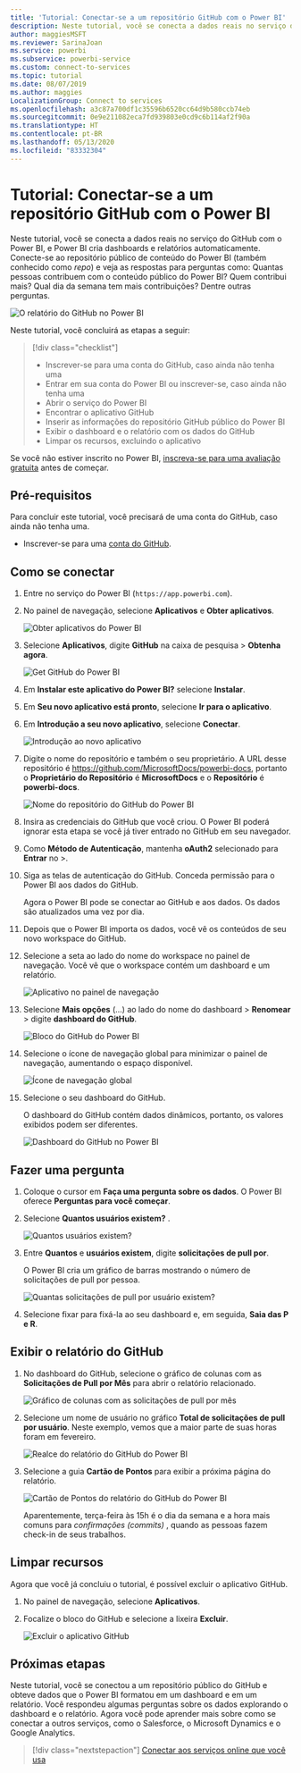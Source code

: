 ```yaml
---
title: 'Tutorial: Conectar-se a um repositório GitHub com o Power BI'
description: Neste tutorial, você se conecta a dados reais no serviço do GitHub com o Power BI, e Power BI cria dashboards e relatórios automaticamente.
author: maggiesMSFT
ms.reviewer: SarinaJoan
ms.service: powerbi
ms.subservice: powerbi-service
ms.custom: connect-to-services
ms.topic: tutorial
ms.date: 08/07/2019
ms.author: maggies
LocalizationGroup: Connect to services
ms.openlocfilehash: a3c87a700df1c35596b6520cc64d9b580ccb74eb
ms.sourcegitcommit: 0e9e211082eca7fd939803e0cd9c6b114af2f90a
ms.translationtype: HT
ms.contentlocale: pt-BR
ms.lasthandoff: 05/13/2020
ms.locfileid: "83332304"
---
```

# <a name="tutorial-connect-to-a-github-repo-with-power-bi"></a>Tutorial: Conectar-se a um repositório GitHub com o Power BI
Neste tutorial, você se conecta a dados reais no serviço do GitHub com o Power BI, e Power BI cria dashboards e relatórios automaticamente. Conecte-se ao repositório público de conteúdo do Power BI (também conhecido como *repo*) e veja as respostas para perguntas como: Quantas pessoas contribuem com o conteúdo público do Power BI? Quem contribui mais? Qual dia da semana tem mais contribuições? Dentre outras perguntas. 

![O relatório do GitHub no Power BI](media/service-tutorial-connect-to-github/power-bi-github-app-tutorial-punch-card.png)

Neste tutorial, você concluirá as etapas a seguir:

> [!div class="checklist"]
> * Inscrever-se para uma conta do GitHub, caso ainda não tenha uma 
> * Entrar em sua conta do Power BI ou inscrever-se, caso ainda não tenha uma
> * Abrir o serviço do Power BI
> * Encontrar o aplicativo GitHub
> * Inserir as informações do repositório GitHub público do Power BI
> * Exibir o dashboard e o relatório com os dados do GitHub
> * Limpar os recursos, excluindo o aplicativo

Se você não estiver inscrito no Power BI, [inscreva-se para uma avaliação gratuita](https://app.powerbi.com/signupredirect?pbi_source=web) antes de começar.

## <a name="prerequisites"></a>Pré-requisitos

Para concluir este tutorial, você precisará de uma conta do GitHub, caso ainda não tenha uma. 

- Inscrever-se para uma [conta do GitHub](https://docs.microsoft.com/contribute/get-started-setup-github).


## <a name="how-to-connect"></a>Como se conectar
1. Entre no serviço do Power BI (`https://app.powerbi.com`). 
2. No painel de navegação, selecione **Aplicativos** e **Obter aplicativos**.
   
   ![Obter aplicativos do Power BI](media/service-tutorial-connect-to-github/power-bi-github-app-tutorial.png) 

3. Selecione **Aplicativos**, digite **GitHub** na caixa de pesquisa > **Obtenha agora**.
   
   ![Get GitHub do Power BI](media/service-tutorial-connect-to-github/power-bi-github-app-tutorial-app-source.png) 

4. Em **Instalar este aplicativo do Power BI?** selecione **Instalar**.
5. Em **Seu novo aplicativo está pronto**, selecione **Ir para o aplicativo**.
6. Em **Introdução a seu novo aplicativo**, selecione **Conectar**.

    ![Introdução ao novo aplicativo](media/service-tutorial-connect-to-github/power-bi-new-app-connect-get-started.png)

7. Digite o nome do repositório e também o seu proprietário. A URL desse repositório é https://github.com/MicrosoftDocs/powerbi-docs, portanto o **Proprietário do Repositório** é **MicrosoftDocs** e o **Repositório** é **powerbi-docs**. 
   
    ![Nome do repositório do GitHub do Power BI](media/service-tutorial-connect-to-github/power-bi-github-app-tutorial-connect.png)

5. Insira as credenciais do GitHub que você criou. O Power BI poderá ignorar esta etapa se você já tiver entrado no GitHub em seu navegador. 

6. Como **Método de Autenticação**, mantenha **oAuth2** selecionado para **Entrar** no \>.

7. Siga as telas de autenticação do GitHub. Conceda permissão para o Power BI aos dados do GitHub.
   
   Agora o Power BI pode se conectar ao GitHub e aos dados.  Os dados são atualizados uma vez por dia.

8. Depois que o Power BI importa os dados, você vê os conteúdos de seu novo workspace do GitHub. 
9. Selecione a seta ao lado do nome do workspace no painel de navegação. Você vê que o workspace contém um dashboard e um relatório. 

    ![Aplicativo no painel de navegação](media/service-tutorial-connect-to-github/power-bi-github-app-tutorial-left-nav-expanded.png)

10. Selecione **Mais opções** (...) ao lado do nome do dashboard > **Renomear** > digite **dashboard do GitHub**.
 
    ![Bloco do GitHub do Power BI](media/service-tutorial-connect-to-github/power-bi-github-app-tutorial-left-nav.png) 

8. Selecione o ícone de navegação global para minimizar o painel de navegação, aumentando o espaço disponível.

    ![Ícone de navegação global](media/service-tutorial-connect-to-github/power-bi-global-navigation-icon.png)

10. Selecione o seu dashboard do GitHub.
    
    O dashboard do GitHub contém dados dinâmicos, portanto, os valores exibidos podem ser diferentes.

    ![Dashboard do GitHub no Power BI](media/service-tutorial-connect-to-github/power-bi-github-app-tutorial-new-dashboard.png)

    

## <a name="ask-a-question"></a>Fazer uma pergunta

1. Coloque o cursor em **Faça uma pergunta sobre os dados**. O Power BI oferece **Perguntas para você começar**. 

1. Selecione **Quantos usuários existem?** .
 
    ![Quantos usuários existem?](media/service-tutorial-connect-to-github/power-bi-github-app-tutorial-qna-how-many-users.png)

13. Entre **Quantos** e **usuários existem**, digite **solicitações de pull por**. 

     O Power BI cria um gráfico de barras mostrando o número de solicitações de pull por pessoa.

    ![Quantas solicitações de pull por usuário existem?](media/service-tutorial-connect-to-github/power-bi-github-app-tutorial-qna-how-many-prs.png)


13. Selecione fixar para fixá-la ao seu dashboard e, em seguida, **Saia das P e R**.

## <a name="view-the-github-report"></a>Exibir o relatório do GitHub 

1. No dashboard do GitHub, selecione o gráfico de colunas com as **Solicitações de Pull por Mês** para abrir o relatório relacionado.

    ![Gráfico de colunas com as solicitações de pull por mês](media/service-tutorial-connect-to-github/power-bi-github-app-tutorial-column-chart.png)

2. Selecione um nome de usuário no gráfico **Total de solicitações de pull por usuário**. Neste exemplo, vemos que a maior parte de suas horas foram em fevereiro.

    ![Realce do relatório do GitHub do Power BI](media/service-tutorial-connect-to-github/power-bi-github-app-tutorial-cross-filter-total-prs.png)

3. Selecione a guia **Cartão de Pontos** para exibir a próxima página do relatório. 
 
    ![Cartão de Pontos do relatório do GitHub do Power BI](media/service-tutorial-connect-to-github/power-bi-github-app-tutorial-tues-3pm.png)

    Aparentemente, terça-feira às 15h é o dia da semana e a hora mais comuns para *confirmações (commits)* , quando as pessoas fazem check-in de seus trabalhos.

## <a name="clean-up-resources"></a>Limpar recursos

Agora que você já concluiu o tutorial, é possível excluir o aplicativo GitHub. 

1. No painel de navegação, selecione **Aplicativos**.
2. Focalize o bloco do GitHub e selecione a lixeira **Excluir**.

    ![Excluir o aplicativo GitHub](media/service-tutorial-connect-to-github/power-bi-github-app-tutorial-delete.png)

## <a name="next-steps"></a>Próximas etapas

Neste tutorial, você se conectou a um repositório público do GitHub e obteve dados que o Power BI formatou em um dashboard e em um relatório. Você respondeu algumas perguntas sobre os dados explorando o dashboard e o relatório. Agora você pode aprender mais sobre como se conectar a outros serviços, como o Salesforce, o Microsoft Dynamics e o Google Analytics. 
 
> [!div class="nextstepaction"]
> [Conectar aos serviços online que você usa](service-connect-to-services.md)


